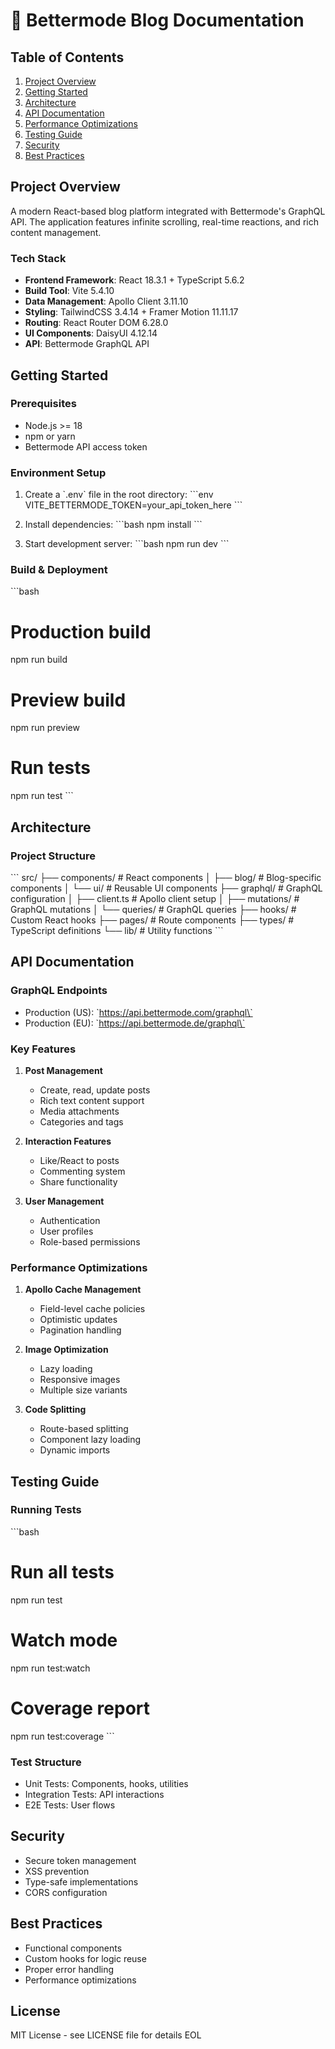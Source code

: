 # 🚀 Bettermode Blog Documentation

## Table of Contents

1. [Project Overview](#project-overview)
2. [Getting Started](#getting-started)
3. [Architecture](#architecture)
4. [API Documentation](#api-documentation)
5. [Performance Optimizations](#performance-optimizations)
6. [Testing Guide](#testing-guide)
7. [Security](#security)
8. [Best Practices](#best-practices)

## Project Overview

A modern React-based blog platform integrated with Bettermode's GraphQL API. The application features infinite scrolling, real-time reactions, and rich content management.

### Tech Stack

- **Frontend Framework**: React 18.3.1 + TypeScript 5.6.2
- **Build Tool**: Vite 5.4.10
- **Data Management**: Apollo Client 3.11.10
- **Styling**: TailwindCSS 3.4.14 + Framer Motion 11.11.17
- **Routing**: React Router DOM 6.28.0
- **UI Components**: DaisyUI 4.12.14
- **API**: Bettermode GraphQL API

## Getting Started

### Prerequisites

- Node.js >= 18
- npm or yarn
- Bettermode API access token

### Environment Setup

1. Create a \`.env\` file in the root directory:
   \`\`\`env
   VITE_BETTERMODE_TOKEN=your_api_token_here
   \`\`\`

2. Install dependencies:
   \`\`\`bash
   npm install
   \`\`\`

3. Start development server:
   \`\`\`bash
   npm run dev
   \`\`\`

### Build & Deployment

\`\`\`bash

# Production build

npm run build

# Preview build

npm run preview

# Run tests

npm run test
\`\`\`

## Architecture

### Project Structure

\`\`\`
src/
├── components/ # React components
│ ├── blog/ # Blog-specific components
│ └── ui/ # Reusable UI components
├── graphql/ # GraphQL configuration
│ ├── client.ts # Apollo client setup
│ ├── mutations/ # GraphQL mutations
│ └── queries/ # GraphQL queries
├── hooks/ # Custom React hooks
├── pages/ # Route components
├── types/ # TypeScript definitions
└── lib/ # Utility functions
\`\`\`

## API Documentation

### GraphQL Endpoints

- Production (US): \`https://api.bettermode.com/graphql\`
- Production (EU): \`https://api.bettermode.de/graphql\`

### Key Features

1. **Post Management**

   - Create, read, update posts
   - Rich text content support
   - Media attachments
   - Categories and tags

2. **Interaction Features**

   - Like/React to posts
   - Commenting system
   - Share functionality

3. **User Management**
   - Authentication
   - User profiles
   - Role-based permissions

### Performance Optimizations

1. **Apollo Cache Management**

   - Field-level cache policies
   - Optimistic updates
   - Pagination handling

2. **Image Optimization**

   - Lazy loading
   - Responsive images
   - Multiple size variants

3. **Code Splitting**
   - Route-based splitting
   - Component lazy loading
   - Dynamic imports

## Testing Guide

### Running Tests

\`\`\`bash

# Run all tests

npm run test

# Watch mode

npm run test:watch

# Coverage report

npm run test:coverage
\`\`\`

### Test Structure

- Unit Tests: Components, hooks, utilities
- Integration Tests: API interactions
- E2E Tests: User flows

## Security

- Secure token management
- XSS prevention
- Type-safe implementations
- CORS configuration

## Best Practices

- Functional components
- Custom hooks for logic reuse
- Proper error handling
- Performance optimizations

## License

MIT License - see LICENSE file for details
EOL
